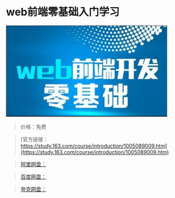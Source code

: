 # web前端零基础入门学习

![img](../../../assets/study163/free/2D7C593D13A456532A5D7CC39F94DD17.png)

> 价格：免费

> [官方链接：https://study.163.com/course/introduction/1005089009.htm](https://study.163.com/course/introduction/1005089009.htm)

> [阿里网盘：]()

> [百度网盘：]()

> [夸克网盘：]()
